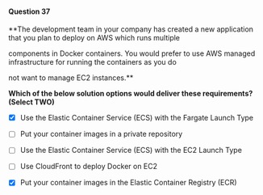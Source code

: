 #### Question  37


**The development team in your company has created a new application that you plan to deploy on AWS which runs multiple

components in Docker containers. You would prefer to use AWS managed infrastructure for running the containers as you do

not want to manage EC2 instances.**


**Which of the below solution options would deliver these requirements? (Select TWO)**


- [x] Use the Elastic Container Service (ECS) with the Fargate Launch Type


- [ ] Put your container images in a private repository


- [ ] Use the Elastic Container Service (ECS) with the EC2 Launch Type


- [ ] Use CloudFront to deploy Docker on EC2


- [x] Put your container images in the Elastic Container Registry (ECR)

